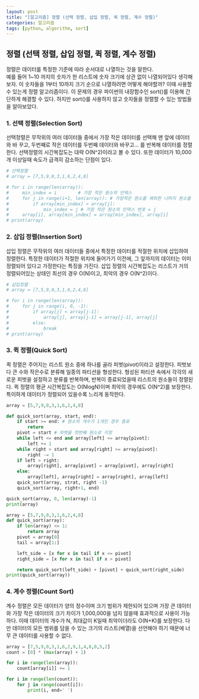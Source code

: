 ```yaml
---
layout: post
title: "[알고리즘] 정렬 (선택 정렬, 삽입 정렬, 퀵 정렬, 계수 정렬)"
categories: 알고리즘
tags: [python, algorithm, sort]
---
```


## 정렬 (선택 정렬, 삽입 정렬, 퀵 정렬, 계수 정렬)

정렬은 데이터를 특정한 기준에 따라 순서대로 나열하는 것을 말한다.   
예를 들어 1~10 까지의 숫자가 한 리스트에 숫자 크기에 상관 없이 나열되어있다 생각해보자.
이 숫자들을 1부터 10까지 크기 순으로 나열하려면 어떻게 해야할까? 이때 사용할 수 있는게 정렬 알고리즘이다. 이 문제의 경우 파이썬의 내장함수인 sort()를 이용해 간단하게 해결할 수 있다. 하지만 sort()를 사용하지 않고 숫자들을 정렬할 수 있는 방법들을 알아보았다.

### 1. 선택 정렬(Selection Sort) 

선택정렬은 무작위의 여러 데이터들 중에서 가장 작은 데이터를 선택해 맨 앞에 데이터와 바
꾸고, 두번째로 작은 데이터를 두번째 데이터와 바꾸고... 를 반복해 데이터를 정렬한다.
선택정렬의 시간복잡도는 대략 O(N^2)이라고 볼 수 있다. 또한 데이터가 10,000개 이상일때 속도가 급격히 감소하는 단점이 있다.

~~~python
# 선택정렬
# array = [7,5,9,0,3,1,6,2,4,8]

# for i in range(len(array)):
#     min_index = i        # 가장 작은 원소의 인덱스
#     for j in range(i+1, len(array)): # 가장작은 원소를 제외한 나머지 원소들 중에서
#         if array[min_index] > array[j]:
#             min_index = j # 가장 작은 원소의 인덱스 번호 = j
#     array[i], array[min_index] = array[min_index], array[i]
# print(array)
~~~

### 2. 삽입 정렬(Insertion Sort) 

삽입 정렬은 무작위의 여러 데이터들 중에서 특정한 데이터를 적절한 위치에 삽입하여 정렬한다. 특정한 데이터가 적절한 위치에 들어가기 이전에, 그 앞까지의 데이터는 이미 정렬되어 있다고 가정한다는 특징을 가진다. 삽입 정렬의 시간복잡도는 리스트가 거의 정렬되어있는 상태인 최선의 경우 O(N)이고, 최악의 경우 O(N^2)이다.

~~~python
# 삽입정렬
# array = [7,5,9,0,3,1,6,2,4,8]

# for i in range(len(array)):
#     for j in range(i, 0, -1):
#         if array[j] < array[j-1]:
#             array[j], array[j-1] = array[j-1], array[j]
#         else:
#             break
# print(array)
~~~

### 3. 퀵 정렬(Quick Sort) 

퀵 정렬은 주어지는 리스트 원소 중에 하나를 골라 피벗(pivot)이라고 설정한다. 피벗보다 큰 수와 작은수로 분류해 일종의 파티션을 형성한다. 형성된 파티션 속에서 각각의 새로운 피벗을 설정하고 분류를 반복하며, 반복이 종료되었을때 리스트의 원소들이 정렬된다.
 퀵 정렬의 평균 시간복잡도는 O(NlogN)이며 최악의 경우에도 O(N^2)를 보장한다. 특이하게 데이터가 정렬되어 있을수록 느리게 동작한다.

~~~python
array = [5,7,9,0,3,1,6,2,4,8]

def quick_sort(array, start, end):
    if start >= end: # 원소의 개수가 1개인 경우 종료
        return
    pivot = start # 피벗을 첫번째 원소로 지정
    while left <= end and array[left] <= array[pivot]:
        left += 1
    while right > start and array[right] >= array[pivot]:
        right -= 1
    if left > right:
        array[right], array[pivot] = array[pivot], array[right]
    else:
        array[left], array[right] = array[right], array[left]
    quick_sort(array, strat, right -1)
    quick_sort(array, right+1, end)

quick_sort(array, 0, len(array)-1)
print(array)
~~~

~~~python
array = [5,7,9,0,3,1,6,2,4,8]
def quick_sort(array):
    if len(array) <= 1:
        return array
    pivot = array[0]
    tail = array[1:]

    left_side = [x for x in tail if x <= pivot]
    right_side = [x for x in tail if x > pivot]

    return quick_sort(left_side) + [pivot] + quick_sort(right_side)
print(quick_sort(array))
~~~

### 4. 계수 정렬(Count Sort) 

계수 정렬은 모든 데이터가 양의 정수이며 크기 범위가 제한되어 있으며 가장 큰 데이터와 가장 작은 데이터의 크기 차이가 1,000,000을 넘지 않을때 효과적으로 사용이 가능하다.
이때 데이터의 개수가 N, 최대값이 K일때 최악이더라도 O(N+K)를 보장한다. 다만 데이터의 모든 범위를 담을 수 있는 크기의 리스트(배열)을 선언해야 하기 때문에 너무 큰 데이터를 사용할 수 없다.

~~~python
array = [7,5,9,0,3,1,6,2,9,1,4,8,0,5,2]
count = [0] * (max(array) + 1)

for i in range(len(array)):
    count[array[i]] += 1

for i in range(len(count)):
    for j in range(count[i]):
        print(i, end=' ')

~~~